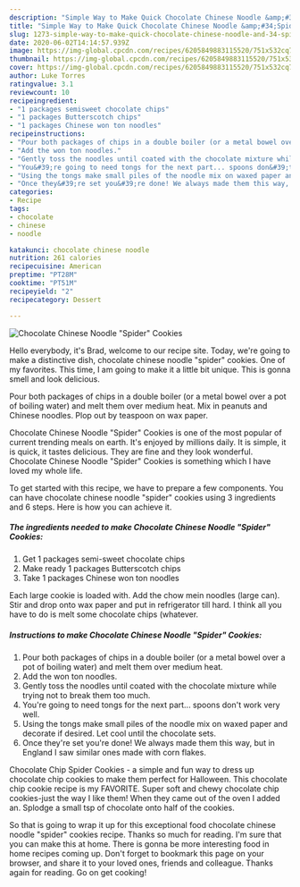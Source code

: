 ```yaml
---
description: "Simple Way to Make Quick Chocolate Chinese Noodle &amp;#34;Spider&amp;#34; Cookies"
title: "Simple Way to Make Quick Chocolate Chinese Noodle &amp;#34;Spider&amp;#34; Cookies"
slug: 1273-simple-way-to-make-quick-chocolate-chinese-noodle-and-34-spider-and-34-cookies
date: 2020-06-02T14:14:57.939Z
image: https://img-global.cpcdn.com/recipes/6205849883115520/751x532cq70/chocolate-chinese-noodle-spider-cookies-recipe-main-photo.jpg
thumbnail: https://img-global.cpcdn.com/recipes/6205849883115520/751x532cq70/chocolate-chinese-noodle-spider-cookies-recipe-main-photo.jpg
cover: https://img-global.cpcdn.com/recipes/6205849883115520/751x532cq70/chocolate-chinese-noodle-spider-cookies-recipe-main-photo.jpg
author: Luke Torres
ratingvalue: 3.1
reviewcount: 10
recipeingredient:
- "1 packages semisweet chocolate chips"
- "1 packages Butterscotch chips"
- "1 packages Chinese won ton noodles"
recipeinstructions:
- "Pour both packages of chips in a double boiler (or a metal bowel over a pot of boiling water) and melt them over medium heat."
- "Add the won ton noodles."
- "Gently toss the noodles until coated with the chocolate mixture while trying not to break them too much."
- "You&#39;re going to need tongs for the next part... spoons don&#39;t work very well."
- "Using the tongs make small piles of the noodle mix on waxed paper and decorate if desired.  Let cool until the chocolate sets."
- "Once they&#39;re set you&#39;re done! We always made them this way, but in England I saw similar ones made with corn flakes."
categories:
- Recipe
tags:
- chocolate
- chinese
- noodle

katakunci: chocolate chinese noodle 
nutrition: 261 calories
recipecuisine: American
preptime: "PT28M"
cooktime: "PT51M"
recipeyield: "2"
recipecategory: Dessert

---
```



![Chocolate Chinese Noodle &#34;Spider&#34; Cookies](https://img-global.cpcdn.com/recipes/6205849883115520/751x532cq70/chocolate-chinese-noodle-spider-cookies-recipe-main-photo.jpg)

Hello everybody, it's Brad, welcome to our recipe site. Today, we're going to make a distinctive dish, chocolate chinese noodle &#34;spider&#34; cookies. One of my favorites. This time, I am going to make it a little bit unique. This is gonna smell and look delicious.

Pour both packages of chips in a double boiler (or a metal bowel over a pot of boiling water) and melt them over medium heat. Mix in peanuts and Chinese noodles. Plop out by teaspoon on wax paper.

Chocolate Chinese Noodle &#34;Spider&#34; Cookies is one of the most popular of current trending meals on earth. It's enjoyed by millions daily. It is simple, it is quick, it tastes delicious. They are fine and they look wonderful. Chocolate Chinese Noodle &#34;Spider&#34; Cookies is something which I have loved my whole life.


To get started with this recipe, we have to prepare a few components. You can have chocolate chinese noodle &#34;spider&#34; cookies using 3 ingredients and 6 steps. Here is how you can achieve it.

<!--inarticleads1-->

##### The ingredients needed to make Chocolate Chinese Noodle &#34;Spider&#34; Cookies:

1. Get 1 packages semi-sweet chocolate chips
1. Make ready 1 packages Butterscotch chips
1. Take 1 packages Chinese won ton noodles


Each large cookie is loaded with. Add the chow mein noodles (large can). Stir and drop onto wax paper and put in refrigerator till hard. I think all you have to do is melt some chocolate chips (whatever. 

<!--inarticleads2-->

##### Instructions to make Chocolate Chinese Noodle &#34;Spider&#34; Cookies:

1. Pour both packages of chips in a double boiler (or a metal bowel over a pot of boiling water) and melt them over medium heat.
1. Add the won ton noodles.
1. Gently toss the noodles until coated with the chocolate mixture while trying not to break them too much.
1. You&#39;re going to need tongs for the next part... spoons don&#39;t work very well.
1. Using the tongs make small piles of the noodle mix on waxed paper and decorate if desired.  Let cool until the chocolate sets.
1. Once they&#39;re set you&#39;re done! We always made them this way, but in England I saw similar ones made with corn flakes.


Chocolate Chip Spider Cookies - a simple and fun way to dress up chocolate chip cookies to make them perfect for Halloween. This chocolate chip cookie recipe is my FAVORITE. Super soft and chewy chocolate chip cookies-just the way I like them! When they came out of the oven I added an. Splodge a small tsp of chocolate onto half of the cookies. 

So that is going to wrap it up for this exceptional food chocolate chinese noodle &#34;spider&#34; cookies recipe. Thanks so much for reading. I'm sure that you can make this at home. There is gonna be more interesting food in home recipes coming up. Don't forget to bookmark this page on your browser, and share it to your loved ones, friends and colleague. Thanks again for reading. Go on get cooking!
